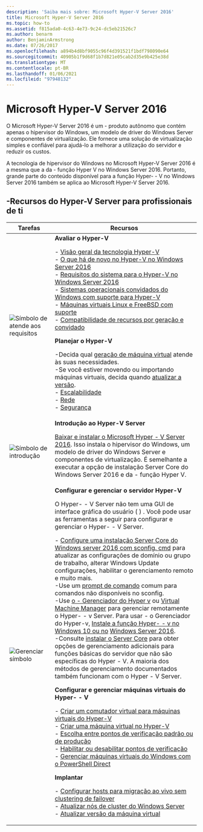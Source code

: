```yaml
---
description: 'Saiba mais sobre: Microsoft Hyper-V Server 2016'
title: Microsoft Hyper-V Server 2016
ms.topic: how-to
ms.assetid: f815ada0-4c63-4e73-9c24-dc5eb21526c7
ms.author: benarm
author: BenjaminArmstrong
ms.date: 07/26/2017
ms.openlocfilehash: a894b4d8bf9055c96f4d391521f1bdf798090e64
ms.sourcegitcommit: 40905b1f9d68f1b7d821e05cab2d35e9b425e38d
ms.translationtype: MT
ms.contentlocale: pt-BR
ms.lasthandoff: 01/06/2021
ms.locfileid: "97948132"
---
```

# <a name="microsoft-hyper-v-server-2016"></a>Microsoft Hyper-V Server 2016

O Microsoft Hyper-V Server 2016 é um \- produto autônomo que contém apenas o hipervisor do Windows, um modelo de driver do Windows Server e componentes de virtualização. Ele fornece uma solução de virtualização simples e confiável para ajudá-lo a melhorar a utilização do servidor e reduzir os custos.

A tecnologia de hipervisor do Windows no Microsoft Hyper-V Server 2016 é a mesma que a da \- função Hyper V no Windows Server 2016. Portanto, grande parte do conteúdo disponível para a função Hyper- \- V no Windows Server 2016 também se aplica ao Microsoft Hyper-V Server 2016.

## <a name="hyper-v-server-resources-for-it-pros"></a>\-Recursos do Hyper-V Server para profissionais de ti

|Tarefas|Recursos|
|-|-|
|![Símbolo de atende aos requisitos](media/All_Symbols_MeetsRequirements.png)|**Avaliar o Hyper-V**<p>-   [Visão geral da tecnologia Hyper-V](hyper-v-technology-overview.md)<br />- [O que há de novo no Hyper-V no Windows Server 2016](what-s-new-in-hyper-v-on-windows.md)<br />-   [Requisitos do sistema para o Hyper-V no Windows Server 2016](system-requirements-for-hyper-v-on-windows.md)<br />-   [Sistemas operacionais convidados do Windows com suporte para Hyper-V](supported-windows-guest-operating-systems-for-hyper-v-on-windows.md)<br />-   [Máquinas virtuais Linux e FreeBSD com suporte](supported-linux-and-freebsd-virtual-machines-for-hyper-v-on-windows.md)<br />-   [Compatibilidade de recursos por geração e convidado](hyper-v-feature-compatibility-by-generation-and-guest.md)<p>**Planejar o Hyper-V**<p>-Decida qual [geração de máquina virtual](plan/should-i-create-a-generation-1-or-2-virtual-machine-in-hyper-v.md)  atende às suas necessidades. <br/>-Se você estiver movendo ou importando máquinas virtuais, decida quando [atualizar a versão](deploy/upgrade-virtual-machine-version-in-hyper-v-on-windows-or-windows-server.md). <br />- [Escalabilidade](plan/plan-hyper-v-scalability-in-windows-server.md) <br />- [Rede](plan/plan-hyper-v-networking-in-windows-server.md) <br />- [Segurança](plan/plan-hyper-v-security-in-windows-server.md)|
|![Símbolo de introdução](media/All_Symbols_GetStarted.png)|**Introdução ao Hyper-V Server**<p>[Baixar e instalar o Microsoft Hyper \- V Server 2016](https://www.microsoft.com/evalcenter/evaluate-hyper-v-server-2016). Isso instala o hipervisor do Windows, um modelo de driver do Windows Server e componentes de virtualização. É semelhante a executar a opção de instalação Server Core do Windows Server 2016 e da \- função Hyper V.|
|![Gerenciar símbolo](media/All_Symbols_Administrator.png)|**Configurar e gerenciar o servidor Hyper-V**<p>O Hyper- \- V Server não tem uma GUI de interface gráfica do usuário \( \) . Você pode usar as ferramentas a seguir para configurar e gerenciar o Hyper- \- V Server.<p>-   [Configure uma instalação Server Core do Windows server 2016 com sconfig. cmd](../../get-started/sconfig-on-ws2016.md) para atualizar as configurações de domínio ou grupo de trabalho, alterar Windows Update configurações, habilitar o gerenciamento remoto e muito mais.<br />-Use um [prompt de comando](../../administration/windows-commands/windows-commands.md) comum para comandos não disponíveis no sconfig.<br />-Use [o \- Gerenciador do Hyper v](./manage/remotely-manage-hyper-v-hosts.md) ou [Virtual Machine Manager](/system-center/vmm) para gerenciar remotamente o Hyper- \- v Server. Para usar \- o Gerenciador do Hyper-v, [Instale a função Hyper- \- v no Windows 10 ou no](/virtualization/hyper-v-on-windows/quick-start/enable-hyper-v) [Windows Server 2016](get-started/install-the-hyper-v-role-on-windows-server.md).<br />-Consulte [instalar o Server Core](../../get-started/getting-started-with-server-core.md) para obter opções de gerenciamento adicionais para funções básicas do servidor que não são específicas do Hyper \- V. A maioria dos métodos de gerenciamento documentados também funcionam com o Hyper \- V Server.<p>**Configurar e gerenciar máquinas virtuais do Hyper- \- V**<p>-   [Criar um comutador virtual para máquinas virtuais do Hyper-V](get-started/create-a-virtual-switch-for-hyper-v-virtual-machines.md)<br />-   [Criar uma máquina virtual no Hyper-V](get-started/create-a-virtual-machine-in-hyper-v.md)<br />-   [Escolha entre pontos de verificação padrão ou de produção](manage/choose-between-standard-or-production-checkpoints-in-hyper-v.md)<br />-   [Habilitar ou desabilitar pontos de verificação](manage/enable-or-disable-checkpoints-in-hyper-v.md)<br />-   [Gerenciar máquinas virtuais do Windows com o PowerShell Direct](manage/manage-windows-virtual-machines-with-powershell-direct.md) <p>**Implantar**<p>-   [Configurar hosts para migração ao vivo sem clustering de failover](deploy/set-up-hosts-for-live-migration-without-failover-clustering.md)<br />- [Atualizar nós de cluster do Windows Server](../../failover-clustering/cluster-operating-system-rolling-upgrade.md)<br />- [Atualizar versão da máquina virtual](deploy/upgrade-virtual-machine-version-in-hyper-v-on-windows-or-windows-server.md)<br />|
